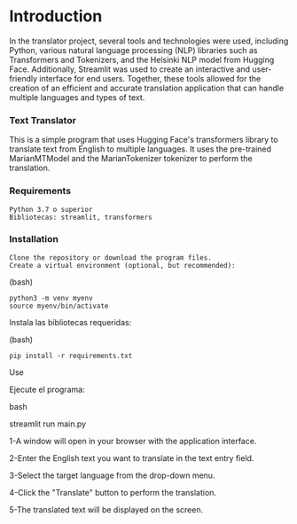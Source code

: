 # Introduction
In the translator project, several tools and technologies were used, including Python, various natural language processing (NLP) libraries such as Transformers and Tokenizers, and the Helsinki NLP model from Hugging Face. Additionally, Streamlit was used to create an interactive and user-friendly interface for end users. Together, these tools allowed for the creation of an efficient and accurate translation application that can handle multiple languages and types of text.

### Text Translator
This is a simple program that uses Hugging Face's transformers library to translate text from English to multiple languages. It uses the pre-trained MarianMTModel and the MarianTokenizer tokenizer to perform the translation.


### Requirements

    Python 3.7 o superior
    Bibliotecas: streamlit, transformers

### Installation

    Clone the repository or download the program files.
    Create a virtual environment (optional, but recommended):

(bash)

    python3 -m venv myenv
    source myenv/bin/activate

Instala las bibliotecas requeridas:

(bash)

    pip install -r requirements.txt

Use

   Ejecute el programa:

bash

streamlit run main.py
 
1-A window will open in your browser with the application interface.

2-Enter the English text you want to translate in the text entry field.

3-Select the target language from the drop-down menu.

4-Click the "Translate" button to perform the translation.

5-The translated text will be displayed on the screen.

